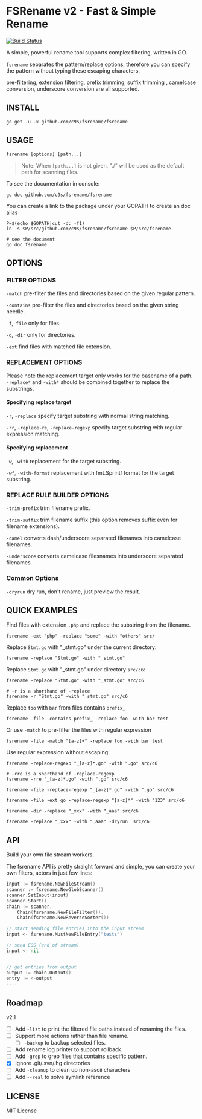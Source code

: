 FSRename v2 - Fast & Simple Rename
================================

[![Build Status](https://travis-ci.org/c9s/fsrename.svg?branch=master)](https://travis-ci.org/c9s/fsrename)

A simple, powerful rename tool supports complex filtering, written in GO.

`fsrename` separates the pattern/replace options, therefore you can specify the
pattern without typing these escaping characters.

pre-filtering, extension filtering, prefix trimming, suffix trimming ,
camelcase conversion, underscore conversion are all supported.


INSTALL
--------------

    go get -u -x github.com/c9s/fsrename/fsrename

USAGE
---------------------

    fsrename [options] [path...]

> Note: When `[path...]` is not given, "./" will be used as the default path for scanning files.

To see the documentation in console:

    go doc github.com/c9s/fsrename/fsrename

You can create a link to the package under your GOPATH to create an doc alias

    P=$(echo $GOPATH|cut -d: -f1)
    ln -s $P/src/github.com/c9s/fsrename/fsrename $P/src/fsrename

    # see the document
    go doc fsrename



## OPTIONS

### FILTER OPTIONS

`-match` pre-filter the files and directories based on the given regular pattern.

`-contains` pre-filter the files and directories based on the given string needle.

`-f`,`-file` only for files.

`-d`, `-dir` only for directories.

`-ext` find files with matched file extension.

### REPLACEMENT OPTIONS

Please note the replacement target only works for the basename of a path.
`-replace*` and `-with*` should be combined together to replace the substrings.

#### Specifying replace target

`-r`, `-replace` specify target substring with normal string matching.


`-rr`, `-replace-re`, `-replace-regexp` specify target substring with regular expression matching.


#### Specifying replacement

`-w`, `-with` replacement for the target substring.

`-wf`, `-with-format` replacement with fmt.Sprintf format for the target substring.

### REPLACE RULE BUILDER OPTIONS

`-trim-prefix` trim filename prefix.

`-trim-suffix` trim filename suffix (this option removes suffix even for filename extensions).

`-camel` converts dash/underscore separated filenames into camelcase filenames.

`-underscore` converts camelcase filesnames into underscore separated filenames.

### Common Options

`-dryrun`  dry run, don't rename, just preview the result.



## QUICK EXAMPLES

Find files with extension `.php` and replace the substring from the filename.

    fsrename -ext "php" -replace "some" -with "others" src/

Replace `Stmt.go` with "_stmt.go" under the current directory:

    fsrename -replace "Stmt.go" -with "_stmt.go"

Replace `Stmt.go` with "_stmt.go" under directory `src/c6`:

    fsrename -replace "Stmt.go" -with "_stmt.go" src/c6

    # -r is a shorthand of -replace
    fsrename -r "Stmt.go" -with "_stmt.go" src/c6

Replace `foo` with `bar` from files contains `prefix_` 

    fsrename -file -contains prefix_ -replace foo -with bar test

Or use `-match` to pre-filter the files with regular expression

    fsrename -file -match "[a-z]+" -replace foo -with bar test

Use regular expression without escaping:

    fsrename -replace-regexp "_[a-z]*.go" -with ".go" src/c6

    # -rre is a shorthand of -replace-regexp
    fsrename -rre "_[a-z]*.go" -with ".go" src/c6

    fsrename -file -replace-regexp "_[a-z]*.go" -with ".go" src/c6

    fsrename -file -ext go -replace-regexp "[a-z]*" -with "123" src/c6

    fsrename -dir -replace "_xxx" -with "_aaa" src/c6

    fsrename -replace "_xxx" -with "_aaa" -dryrun  src/c6


## API

Build your own file stream workers.

The fsrename API is pretty straight forward and simple, you can create your own
filters, actors in just few lines:

```go
input := fsrename.NewFileStream()
scanner := fsrename.NewGlobScanner()
scanner.SetInput(input)
scanner.Start()
chain := scanner.
    Chain(fsrename.NewFileFilter()).
    Chain(fsrename.NewReverseSorter())

// start sending file entries into the input stream
input <- fsrename.MustNewFileEntry("tests")

// send EOS (end of stream)
input <- nil


// get entries from output
output := chain.Output()
entry := <-output
....
```


## Roadmap

v2.1

- [ ] Add `-list` to print the filtered file paths instead of renaming the files.
- [ ] Support more actions rather than file rename.
  - [ ] `-backup` to backup selected files.
- [ ] Add rename log printer to support rollback.
- [ ] Add `-grep` to grep files that contains specific pattern.
- [x] Ignore .git/.svn/.hg directories
- [ ] Add `-cleanup` to clean up non-ascii characters
- [ ] Add `--real` to solve symlink reference

## LICENSE

MIT License

